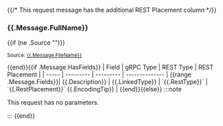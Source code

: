 {{/* This request message has the additional REST Placement column */}}
### {{.Message.FullName}}

{{if (ne .Source "")}}<small>

Source: [{{.Message.FileName}}]({{.Source}})

</small>
{{end}}{{if .Message.HasFields}}
| Field | gRPC Type | REST Type | REST Placement |
| ----- | --------- | --------- | -------------- |
{{range .Message.Fields}}| <MessageField name="{{.Name}}">{{.Description}}</MessageField> | {{.LinkedType}} | `{{.RestType}}` | `{{.RestPlacement}}` {{.EncodingTip}} |
{{end}}{{else}}
:::note

This request has no parameters.

:::
{{end}}